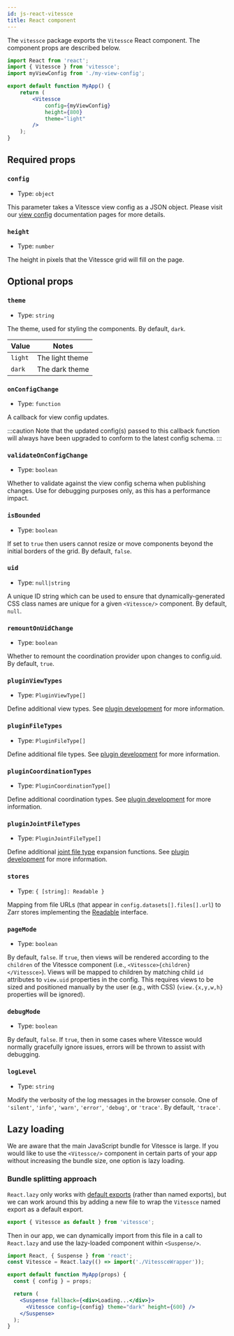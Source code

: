 ```yaml
---
id: js-react-vitessce
title: React component
---
```


The `vitessce` package exports the `Vitessce` React component. The component props are described below.

```jsx
import React from 'react';
import { Vitessce } from 'vitessce';
import myViewConfig from './my-view-config';

export default function MyApp() {
    return (
        <Vitessce
            config={myViewConfig}
            height={800}
            theme="light"
        />
    );
}
```

## Required props

### `config`
- Type: `object`

This parameter takes a Vitessce view config as a JSON object. Please visit our [view config](/docs/view-config-json) documentation pages for more details.

### `height`
- Type: `number`

The height in pixels that the Vitessce grid will fill on the page.

## Optional props

### `theme`
- Type: `string`

The theme, used for styling the components. By default, `dark`.

|Value| Notes|
|-----|------|
| `light` | The light theme |
| `dark` | The dark theme |

### `onConfigChange`
- Type: `function`

A callback for view config updates.

:::caution
Note that the updated config(s) passed to this callback function will always have been upgraded to conform to the latest config schema.
:::

### `validateOnConfigChange`
- Type: `boolean`

Whether to validate
against the view config schema when publishing changes. Use for debugging
purposes only, as this has a performance impact.

### `isBounded`
- Type: `boolean`

If set to `true` then users cannot resize or move components beyond the initial borders of the grid. By default, `false`.

### `uid`
- Type: `null|string`

A unique ID string which can be used to ensure that dynamically-generated CSS class names are unique for a given `<Vitessce/>` component. By default, `null`.

### `remountOnUidChange`
- Type: `boolean`

Whether to remount the coordination provider upon changes to config.uid. By default, `true`.

### `pluginViewTypes`
- Type: `PluginViewType[]`

Define additional view types. See [plugin development](/docs/dev-plugins) for more information.

### `pluginFileTypes`
- Type: `PluginFileType[]`

Define additional file types. See [plugin development](/docs/dev-plugins) for more information.


### `pluginCoordinationTypes`
- Type: `PluginCoordinationType[]`

Define additional coordination types. See [plugin development](/docs/dev-plugins) for more information.


### `pluginJointFileTypes`
- Type: `PluginJointFileType[]`

Define additional [joint file type](docs/data-types-file-types/#joint-file-types) expansion functions. See [plugin development](/docs/dev-plugins) for more information.

### `stores`
- Type: `{ [string]: Readable }`

Mapping from file URLs (that appear in `config.datasets[].files[].url`) to Zarr stores implementing the [Readable](https://zarrita.dev/packages/storage.html#what-is-a-store) interface.

### `pageMode`
- Type: `boolean`

By default, `false`. If `true`, then views will be rendered according to the `children` of the Vitessce component (i.e., `<Vitessce>{children}</Vitessce>`). Views will be mapped to children by matching child `id` attributes to `view.uid` properties in the config. This requires views to be sized and positioned manually by the user (e.g., with CSS) (`view.{x,y,w,h}` properties will be ignored).

### `debugMode`
- Type: `boolean`

By default, `false`.
If `true`, then in some cases where Vitessce would normally gracefully ignore issues, errors will be thrown to assist with debugging.

### `logLevel`
- Type: `string`

Modify the verbosity of the log messages in the browser console.
One of `'silent'`, `'info'`, `'warn'`, `'error'`, `'debug'`, or `'trace'`.
By default, `'trace'`.


## Lazy loading

We are aware that the main JavaScript bundle for Vitessce is large.
If you would like to use the `<Vitessce/>` component in certain parts of your app without increasing the bundle size, one option is lazy loading.

### Bundle splitting approach

`React.lazy` only works with [default exports](https://reactjs.org/docs/code-splitting.html#named-exports) (rather than named exports), but we can work around this by adding a new file to wrap the `Vitessce` named export as a default export.
```js title="/src/components/VitessceWrapper.js"
export { Vitessce as default } from 'vitessce';
```

Then in our app, we can dynamically import from this file in a call to `React.lazy` and use the lazy-loaded component within `<Suspense/>`.

```jsx title="/src/components/MyApp.js"
import React, { Suspense } from 'react';
const Vitessce = React.lazy(() => import('./VitessceWrapper'));

export default function MyApp(props) {
  const { config } = props;

  return (
    <Suspense fallback={<div>Loading...</div>}>
      <Vitessce config={config} theme="dark" height={600} />
    </Suspense>
  );
}
```
